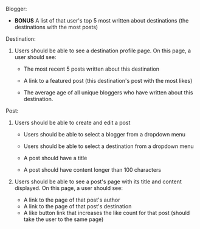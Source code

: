<!-- # Welcome to Travelatr! -->

<!-- Travelatr is company with a singular vision: to enable people from all walks of life to write about their travels to spectacular destinations all over the globe in order to foster a sense of global community and a heightened cultural awareness.

Our founder - a world renowned ice-cream-eating contest champion, gourmet hot-dog connoisseur, and bespoke phone case designer - has hired a diverse pool of talent to execute this vision, a pool that begins and ends with you! -->

<!-- ## Instructions -->

<!-- Our vision has already begun! We've created migrations and a seed file for you to begin the execution of our vision! Just run `rake db:setup`! -->

<!-- ## Deliverables -->

<!-- We envision a relationship between our models as follows:

Blogger -< Post >- Destination


For each model, we have a specific vision in mind: -->

Blogger:

<!-- 1. Users should be able to create a new blogger
 	- Bloggers should have unique names and ages above 0, and their bio should be over 30 characters long. -->

<!-- 2. Users should be able to see the profile page of a blogger. On this page, a user should see:
	- The total likes on all of that blogger's posts
	- A link to that blogger's featured post (the post with the most likes)

 -->


  - **BONUS** A list of that user's top 5 most written about destinations (the destinations with the most posts)




Destination:

1. Users should be able to see a destination profile page. On this page, a user should see:
	- The most recent 5 posts written about this destination
	- A link to a featured post (this destination's post with the most likes)

	- The average age of all unique bloggers who have written about this destination.

Post:

1. Users should be able to create and edit a post
	- Users should be able to select a blogger from a dropdown menu

	- Users should be able to select a destination from a dropdown menu

	- A post should have a title

	- A post should have content longer than 100 characters
	
2. Users should be able to see a post's page with its title and content displayed. On this page, a user should see:
	- A link to the page of that post's author
	- A link to the page of that post's destination
	- A like button link that increases the like count for that post (should take the user to the same page)
